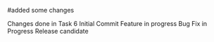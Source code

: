 #added some changes


Changes done in Task 6
Initial Commit
Feature in progress
Bug Fix in Progress
Release candidate
